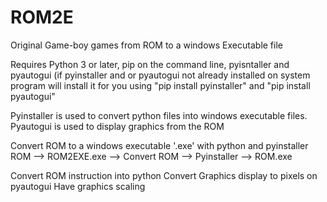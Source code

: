 # ROM2E
Original Game-boy games from ROM to a windows Executable file

Requires Python 3 or later, pip on the command line, pyisntaller and pyautogui (if pyinstaller and or pyautogui not already installed on system program will install it for you using "pip install pyinstaller" and "pip install pyautogui"

Pyinstaller is used to convert python files into windows executable files.
Pyautogui is used to display graphics from the ROM

Convert ROM to a windows executable '.exe' with python and pyinstaller
ROM --> ROM2EXE.exe --> Convert ROM --> Pyinstaller --> ROM.exe

Convert ROM instruction into python
Convert Graphics display to pixels on pyautogui
Have graphics scaling
